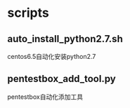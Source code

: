 ﻿# scripts
## auto_install_python2.7.sh
  centos6.5自动化安装python2.7
## pentestbox_add_tool.py
  pentestbox自动化添加工具